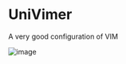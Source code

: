 # UniVimer
A very good configuration of VIM


![image](https://github.com/suijunqiang/UniVimer/blob/master/UniVimer.gif)   
